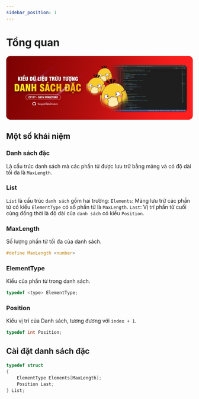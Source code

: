```yaml
---
sidebar_position: 1
---
```


# Tổng quan

![banner](../../static/img/banner/dsd-banner.png)

## Một số khái niệm

### Danh sách đặc

Là cấu trúc danh sách mà các phần tử được lưu trữ bằng mảng và có độ dài tối đa là `MaxLength`.

### List

`List` là cấu trúc `danh sách` gồm hai trường:
`Elements`: Mảng lưu trữ các phần tử có kiểu `ElementType` có số phần tử là `MaxLength`.
`Last`: Vị trí phần tử cuối cùng đồng thời là độ dài của `danh sách` có kiểu `Position`.

### MaxLength

Số lượng phần tử tối đa của danh sách.

```c
#define MaxLength <number>
```

### ElementType

Kiểu của phần tử trong danh sách.

```c
typedef <type> ElementType;
```

### Position

Kiểu vị trí của Danh sách, tương đương với `index + 1`.

```c
typedef int Position;
```

## Cài đặt danh sách đặc

```c
typedef struct
{
    ElementType Elements[MaxLength];
    Position Last;
} List;
```
